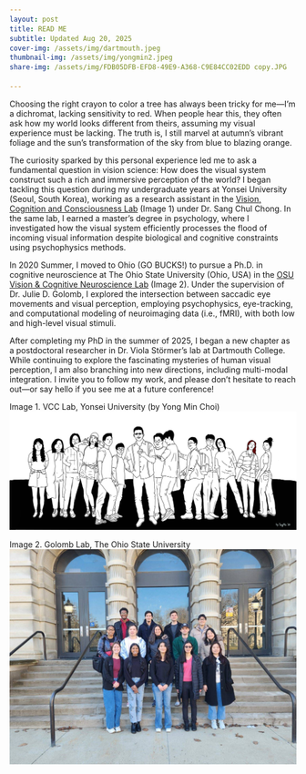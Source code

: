 ```yaml
---
layout: post
title: READ ME
subtitle: Updated Aug 20, 2025
cover-img: /assets/img/dartmouth.jpeg
thumbnail-img: /assets/img/yongmin2.jpeg
share-img: /assets/img/FDB05DFB-EFD8-49E9-A368-C9E84CC02EDD copy.JPG

---
```



Choosing the right crayon to color a tree has always been tricky for me—I’m a dichromat, lacking sensitivity to red. When people hear this, they often ask how my world looks different from theirs, assuming my visual experience must be lacking. The truth is, I still marvel at autumn’s vibrant foliage and the sun’s transformation of the sky from blue to blazing orange.

The curiosity sparked by this personal experience led me to ask a fundamental question in vision science: How does the visual system construct such a rich and immersive perception of the world?
I began tackling this question during my undergraduate years at Yonsei University (Seoul, South Korea), working as a research assistant in the [Vision, Cognition and Consciousness Lab](https://vcc.yonsei.ac.kr) (Image 1) under Dr. Sang Chul Chong. In the same lab, I earned a master’s degree in psychology, where I investigated how the visual system efficiently processes the flood of incoming visual information despite biological and cognitive constraints using psychophysics methods.

In 2020 Summer, I moved to Ohio (GO BUCKS!) to pursue a Ph.D. in cognitive neuroscience at The Ohio State University (Ohio, USA) in the [OSU Vision & Cognitive Neuroscience Lab](https://u.osu.edu/golomblab/) (Image 2). Under the supervision of Dr. Julie D. Golomb, I explored the intersection between saccadic eye movements and visual perception, employing psychophysics, eye-tracking, and computational modeling of neuroimaging data (i.e., fMRI), with both low and high-level visual stimuli.

After completing my PhD in the summer of 2025, I began a new chapter as a postdoctoral researcher in Dr. Viola Störmer’s lab at Dartmouth College. While continuing to explore the fascinating mysteries of human visual perception, I am also branching into new directions, including multi-modal integration. I invite you to follow my work, and please don’t hesitate to reach out—or say hello if you see me at a future conference!





Image 1. VCC Lab, Yonsei University (by Yong Min Choi) ![vcclab](/assets/img/vcc.jpg)

Image 2. Golomb Lab, The Ohio State University ![jglab](/assets/img/jglab.jpeg)
